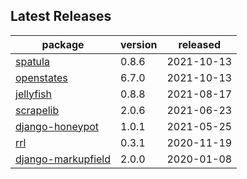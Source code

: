 ## Latest Releases
| package | version | released |
|--------------|-----------|-------------|
| [spatula](https://github.com/jamesturk/spatula) | 0.8.6 | 2021-10-13 |
| [openstates](https://github.com/openstates/) | 6.7.0 | 2021-10-13 |
| [jellyfish](https://github.com/jamesturk/jellyfish) | 0.8.8 | 2021-08-17 |
| [scrapelib](https://github.com/jamesturk/scrapelib) | 2.0.6 | 2021-06-23 |
| [django-honeypot](https://github.com/jamesturk/django-honeypot) | 1.0.1 | 2021-05-25 |
| [rrl](https://github.com/jamesturk/rrl) | 0.3.1 | 2020-11-19 |
| [django-markupfield](https://github.com/jamesturk/django-markupfield) | 2.0.0 | 2020-01-08 |
